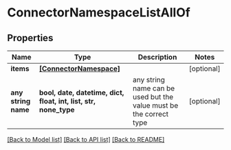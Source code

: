 # ConnectorNamespaceListAllOf


## Properties
Name | Type | Description | Notes
------------ | ------------- | ------------- | -------------
**items** | [**[ConnectorNamespace]**](ConnectorNamespace.md) |  | [optional] 
**any string name** | **bool, date, datetime, dict, float, int, list, str, none_type** | any string name can be used but the value must be the correct type | [optional]

[[Back to Model list]](../README.md#documentation-for-models) [[Back to API list]](../README.md#documentation-for-api-endpoints) [[Back to README]](../README.md)



